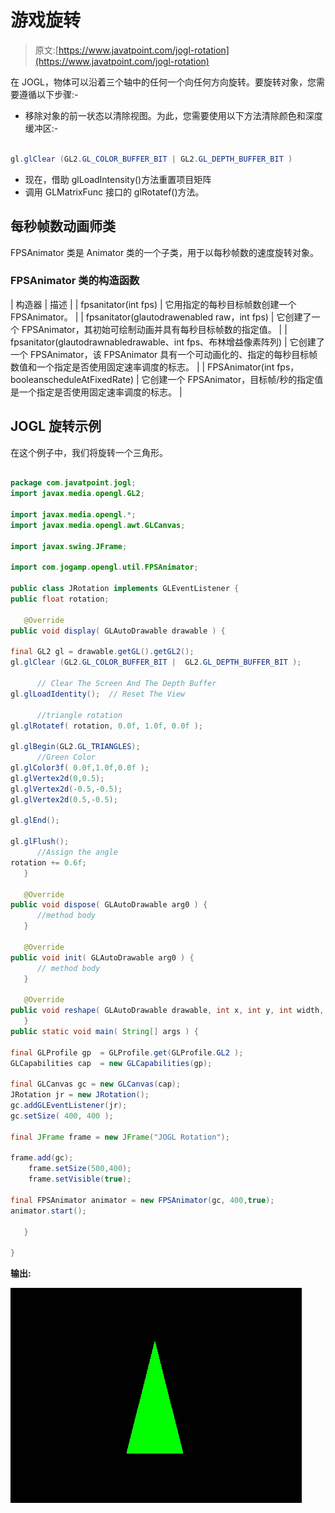 # 游戏旋转

> 原文:[https://www.javatpoint.com/jogl-rotation](https://www.javatpoint.com/jogl-rotation)

在 JOGL，物体可以沿着三个轴中的任何一个向任何方向旋转。要旋转对象，您需要遵循以下步骤:-

*   移除对象的前一状态以清除视图。为此，您需要使用以下方法清除颜色和深度缓冲区:-

```java

gl.glClear (GL2.GL_COLOR_BUFFER_BIT | GL2.GL_DEPTH_BUFFER_BIT )

```

*   现在，借助 glLoadIntensity()方法重置项目矩阵
*   调用 GLMatrixFunc 接口的 glRotatef()方法。

## 每秒帧数动画师类

FPSAnimator 类是 Animator 类的一个子类，用于以每秒帧数的速度旋转对象。

### FPSAnimator 类的构造函数

| 构造器 | 描述 |
| fpsanitator(int fps) | 它用指定的每秒目标帧数创建一个 FPSAnimator。 |
| fpsanitator(glautodrawenabled raw，int fps) | 它创建了一个 FPSAnimator，其初始可绘制动画并具有每秒目标帧数的指定值。 |
| fpsanitator(glautodrawnabledrawable、int fps、布林增益像素阵列) | 它创建了一个 FPSAnimator，该 FPSAnimator 具有一个可动画化的、指定的每秒目标帧数值和一个指定是否使用固定速率调度的标志。 |
| FPSAnimator(int fps，booleanscheduleAtFixedRate) | 它创建一个 FPSAnimator，目标帧/秒的指定值是一个指定是否使用固定速率调度的标志。 |

## JOGL 旋转示例

在这个例子中，我们将旋转一个三角形。

```java

package com.javatpoint.jogl;
import javax.media.opengl.GL2; 

import javax.media.opengl.*;
import javax.media.opengl.awt.GLCanvas; 

import javax.swing.JFrame; 

import com.jogamp.opengl.util.FPSAnimator; 

public class JRotation implements GLEventListener { 
public float rotation; 

   @Override 
public void display( GLAutoDrawable drawable ) {

final GL2 gl = drawable.getGL().getGL2(); 
gl.glClear (GL2.GL_COLOR_BUFFER_BIT |  GL2.GL_DEPTH_BUFFER_BIT );  

      // Clear The Screen And The Depth Buffer 
gl.glLoadIdentity();  // Reset The View     

      //triangle rotation      
gl.glRotatef( rotation, 0.0f, 1.0f, 0.0f );  

gl.glBegin(GL2.GL_TRIANGLES);     
      //Green Color
gl.glColor3f( 0.0f,1.0f,0.0f ); 
gl.glVertex2d(0,0.5);
gl.glVertex2d(-0.5,-0.5);
gl.glVertex2d(0.5,-0.5);

gl.glEnd();

gl.glFlush(); 
      //Assign the angle
rotation += 0.6f;  
   } 

   @Override 
public void dispose( GLAutoDrawable arg0 ) { 
      //method body 
   } 

   @Override 
public void init( GLAutoDrawable arg0 ) { 
      // method body 
   }

   @Override 
public void reshape( GLAutoDrawable drawable, int x, int y, int width, int height ) { 
   }
public static void main( String[] args ) {

final GLProfile gp  = GLProfile.get(GLProfile.GL2 ); 
GLCapabilities cap  = new GLCapabilities(gp);

final GLCanvas gc = new GLCanvas(cap); 
JRotation jr = new JRotation(); 
gc.addGLEventListener(jr); 
gc.setSize( 400, 400 );  

final JFrame frame = new JFrame("JOGL Rotation");

frame.add(gc);
	frame.setSize(500,400);
	frame.setVisible(true); 

final FPSAnimator animator = new FPSAnimator(gc, 400,true); 
animator.start(); 

   } 

} 

```

**输出:**

![JOGL Rotation](img/16d69466da5da75426f33030efcc58cd.png)